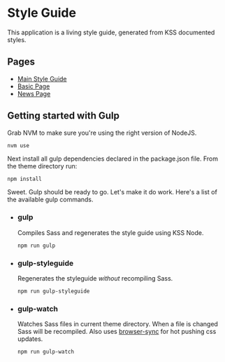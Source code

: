 # Style Guide

This application is a living style guide, generated from KSS documented styles.

## Pages
- [Main Style Guide](/rapid-mockups-kss-node/)
- [Basic Page](/rapid-mockups-kss-node/basic/)
- [News Page](/rapid-mockups-kss-node/news/)

## Getting started with Gulp

Grab NVM to make sure you're using the right version of NodeJS.

```
nvm use
```

Next install all gulp dependencies declared in the package.json file. From the theme directory run:

```
npm install
```

Sweet. Gulp should be ready to go. Let's make it do work. Here's a list of the available gulp commands.

+ ### gulp
  Compiles Sass and regenerates the style guide using KSS Node.
  
  ```
  npm run gulp
  ```

+ ### gulp-styleguide
  Regenerates the styleguide _without_ recompiling Sass.
  
  ```
  npm run gulp-styleguide
  ```

+ ### gulp-watch
  Watches Sass files in current theme directory. When a file is changed Sass will be recompiled.
  Also uses [browser-sync](http://www.browsersync.io/) for hot pushing css updates.
  
  ```
  npm run gulp-watch
  ```
